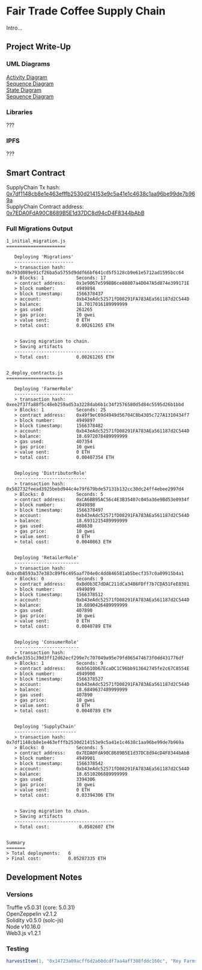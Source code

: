 # Fair Trade Coffee Supply Chain

Intro...

## Project Write-Up

### UML Diagrams

[Activity Diagram](./uml/Activity%20Diagram.jpeg)<br>
[Sequence Diagram](./uml/Sequence%20Diagram.jpeg)<br>
[State Diagram](./uml/State%20Diagram.jpeg)<br>
[Sequence Diagram]()<br>

### Libraries

???

### IPFS

???


## Smart Contract

SupplyChain Tx hash: [0x7df1148cb8e1e463efffb2530d214153e9c5a41e1c4638c1aa96be99de7b969a](https://rinkeby.etherscan.io/tx/0x7df1148cb8e1e463efffb2530d214153e9c5a41e1c4638c1aa96be99de7b969a)<br>
SupplyChain Contract address: [0x7EDA0FdA90C8689B5E1d37DC8d94cD4F8344bAbB](https://rinkeby.etherscan.io/address/0x7eda0fda90c8689b5e1d37dc8d94cd4f8344babb)<br>

### Full Migrations Output

```
1_initial_migration.js
======================

   Deploying 'Migrations'
   ----------------------
   > transaction hash:    0x793d089e91cf26ba5a5755d9ddf66bf641cd5f5128cb9e61e5712ad1595bcc64
   > Blocks: 1            Seconds: 17
   > contract address:    0x1e9067e5998B6ce80807a4D047A5d874e399171E
   > block number:        4949894
   > block timestamp:     1566378437
   > account:             0xb43eAdc52571fD08291FA783AEa561187d2C544D
   > balance:             18.7017016189999999
   > gas used:            261265
   > gas price:           10 gwei
   > value sent:          0 ETH
   > total cost:          0.00261265 ETH


   > Saving migration to chain.
   > Saving artifacts
   -------------------------------------
   > Total cost:          0.00261265 ETH


2_deploy_contracts.js
=====================

   Deploying 'FarmerRole'
   ----------------------
   > transaction hash:    0xee2f37fa88f5c48eb259ad53a3228dab6b1c34f2576580d5d84c5595d26b1bbd
   > Blocks: 1            Seconds: 25
   > contract address:    0x49f9eC69d4949d56704C8b4305c727A1310434f7
   > block number:        4949897
   > block timestamp:     1566378482
   > account:             0xb43eAdc52571fD08291FA783AEa561187d2C544D
   > balance:             18.6972078489999999
   > gas used:            407354
   > gas price:           10 gwei
   > value sent:          0 ETH
   > total cost:          0.00407354 ETH


   Deploying 'DistributorRole'
   ---------------------------
   > transaction hash:    0x582732feead3925bebd944c4e79f679bde57131b132cc30dc24ff4ebee2997d4
   > Blocks: 0            Seconds: 5
   > contract address:    0xCA6BB95AC56c4E3B35407c045a36e9Bd53e0934f
   > block number:        4949898
   > block timestamp:     1566378497
   > account:             0xb43eAdc52571fD08291FA783AEa561187d2C544D
   > balance:             18.6931215489999999
   > gas used:            408630
   > gas price:           10 gwei
   > value sent:          0 ETH
   > total cost:          0.0040863 ETH


   Deploying 'RetailerRole'
   ------------------------
   > transaction hash:    0xbcdb8593a37e383c89f6c495aaf704e0c4dd846581ab5becf357c0a09915b4a1
   > Blocks: 0            Seconds: 9
   > contract address:    0xBd0b3E7dDAC211dCa34B6FDff7b7CDA51FeE8381
   > block number:        4949899
   > block timestamp:     1566378512
   > account:             0xb43eAdc52571fD08291FA783AEa561187d2C544D
   > balance:             18.6890426489999999
   > gas used:            407890
   > gas price:           10 gwei
   > value sent:          0 ETH
   > total cost:          0.0040789 ETH


   Deploying 'ConsumerRole'
   ------------------------
   > transaction hash:    0x0c5e3351c39d3ff12d62ecf299e7c707049a95e79fd065474673f0dd431776df
   > Blocks: 1            Seconds: 9
   > contract address:    0xb5610b67EcaDC1C96bb913642745fe2c67C8554E
   > block number:        4949900
   > block timestamp:     1566378527
   > account:             0xb43eAdc52571fD08291FA783AEa561187d2C544D
   > balance:             18.6849637489999999
   > gas used:            407890
   > gas price:           10 gwei
   > value sent:          0 ETH
   > total cost:          0.0040789 ETH


   Deploying 'SupplyChain'
   -----------------------
   > transaction hash:    0x7df1148cb8e1e463efffb2530d214153e9c5a41e1c4638c1aa96be99de7b969a
   > Blocks: 0            Seconds: 5
   > contract address:    0x7EDA0FdA90C8689B5E1d37DC8d94cD4F8344bAbB
   > block number:        4949901
   > block timestamp:     1566378542
   > account:             0xb43eAdc52571fD08291FA783AEa561187d2C544D
   > balance:             18.6510206889999999
   > gas used:            3394306
   > gas price:           10 gwei
   > value sent:          0 ETH
   > total cost:          0.03394306 ETH


   > Saving migration to chain.
   > Saving artifacts
   -------------------------------------
   > Total cost:           0.0502607 ETH


Summary
=======
> Total deployments:   6
> Final cost:          0.05287335 ETH
```

## Development Notes

### Versions

Truffle v5.0.31 (core: 5.0.31)<br>
OpenZeppelin v2.1.2<br>
Solidity v0.5.0 (solc-js)<br>
Node v10.16.0<br>
Web3.js v1.2.1<br>


### Testing

```js
harvestItem(1, "0x14723a09acff6d2a60dcdf7aa4aff308fddc160c", "Rey Farms", "Lagos", "6.451140", "3.388400", "Best beans!")
```


